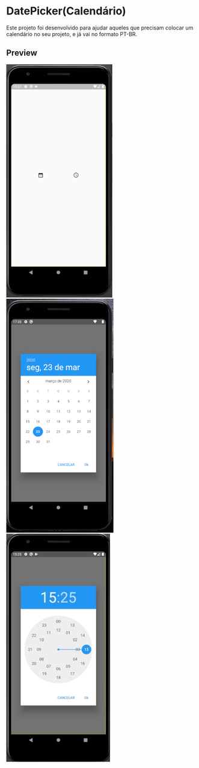 # DatePicker(Calendário)

Este projeto foi desenvolvido para ajudar aqueles que precisam colocar um calendário no seu projeto, e já vai no formato PT-BR.

## Preview

![](https://raw.githubusercontent.com/EvertonFi/DatePicker-Flutter/master/img/1.png)
![](https://raw.githubusercontent.com/EvertonFi/DatePicker-Flutter/master/img/2.png)
![](https://raw.githubusercontent.com/EvertonFi/DatePicker-Flutter/master/img/3.png)
